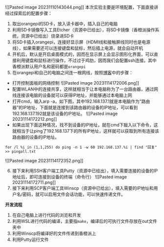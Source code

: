 ![[Pasted image 20231110143044.png]]
本次实验主要是环境配置，下面直接讲经过探索后的配置步骤：
1. 取出orangepi的SD卡，放入读卡器中，插入自己的电脑
2. 利用SD卡镜像写入工具Etcher（资源中已给出），将SD卡镜像（香橙派操作系统，资源中已给出）烧录进SD卡
3. 将SD卡插入orangepi，连接好显示屏（HDMI线和接触屏线同时也是电源线），如果需要还可以连接键盘和鼠标，然后插上电源，就会自动开机
4. 开机后，默认是开启桌面模式的，因而在显示屏上会显示图形化界面，可以直接利用键盘和鼠标进行操作，不过过于鸡肋，因而我们会配置ssh连接。其中香橙派默认用户名和密码都是`orangepi`
5. 在orangepi和自己的电脑之间连一根网线，按照[博客](https://blog.csdn.net/weixin_41656968/article/details/80080171)中的步骤：

- 打开控制面板的网络控制
![[Pasted image 20231114172006.png]]
- 配置WLAN中的连接共享，这样就相当于让本电脑称为了一台路由器，通过网线连接该电脑的设备就可以获得IP地址，并能够通过本电脑上网
- 打开cmd，输入arp -a，如下图，其中192.168.137.1就是本电脑作为“路由器”的IP地址，下面就是连接到该路由器的设备的IP地址，可以看到192.168.137.192就是该设备的IP地址。
![[Pasted image 20231114172212.png]]
- 如果出现下面这种情况，找不到设备的IP地址，就在cmd下敲入以下命令，这就相当于让ping了192.168.137下的所有IP地址，这样就可以获取到所有连接该路由器的设备的IP地址。
```
for /l %i in (1,1,255) do ping -n 1 -w 60 192.168.137.%i | find "回复" >> pingall.txt
```
![[Pasted image 20231114172352.png]]

6. 接下来利用SSH客户端工具Putty（资源中已给出），填入需要连接的设备的IP地址后，即可连接到设备的终端（命令行）
![[Pasted image 20231114172711.png]]
7. 接下来利用SCP客户端工具Winscp（资源中已给出），填入需要的IP地址和用户名/密码，就可以启用文件会话功能，可以快速传递文件。

**开发流程**
1. 在自己电脑上进行代码的浏览和开发
2. 利用WSL进行代码的编译，主要指`make`，编译后的可执行文件存放在out文件夹中
3. 利用Winscp将编译好的文件传递到香橙派上
4. 利用Putty运行文件